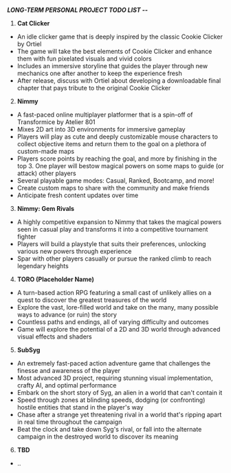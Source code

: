 ***LONG-TERM PERSONAL PROJECT TODO LIST --***
1. **Cat Clicker**
- An idle clicker game that is deeply inspired by the classic Cookie Clicker by Ortiel
- The game will take the best elements of Cookie Clicker and enhance them with fun pixelated visuals and vivid colors
- Includes an immersive storyline that guides the player through new mechanics one after another to keep the experience fresh
- After release, discuss with Ortiel about developing a downloadable final chapter that pays tribute to the original Cookie Clicker

2. **Nimmy**
- A fast-paced online multiplayer platformer that is a spin-off of Transformice by Atelier 801
- Mixes 2D art into 3D environments for immersive gameplay
- Players will play as cute and deeply customizable mouse characters to collect objective items and return them to the goal on a plethora of custom-made maps
- Players score points by reaching the goal, and more by finishing in the top 3. One player will bestow magical powers on some maps to guide (or attack) other players
- Several playable game modes: Casual, Ranked, Bootcamp, and more!
- Create custom maps to share with the community and make friends
- Anticipate fresh content updates over time

3. **Nimmy: Gem Rivals**
- A highly competitive expansion to Nimmy that takes the magical powers seen in casual play and transforms it into a competitive tournament fighter
- Players will build a playstyle that suits their preferences, unlocking various new powers through experience
- Spar with other players casually or pursue the ranked climb to reach legendary heights

4. **TORO (Placeholder Name)**
- A turn-based action RPG featuring a small cast of unlikely allies on a quest to discover the greatest treasures of the world
- Explore the vast, lore-filled world and take on the many, many possible ways to advance (or ruin) the story
- Countless paths and endings, all of varying difficulty and outcomes
- Game will explore the potential of a 2D and 3D world through advanced visual effects and shaders

5. **SubSyg**
- An extremely fast-paced action adventure game that challenges the finesse and awareness of the player
- Most advanced 3D project, requiring stunning visual implementation, crafty AI, and optimal performance
- Embark on the short story of Syg, an alien in a world that can't contain it
- Speed through zones at blinding speeds, dodging (or confronting) hostile entities that stand in the player's way
- Chase after a strange yet threatening rival in a world that's ripping apart in real time throughout the campaign
- Beat the clock and take down Syg's rival, or fall into the alternate campaign in the destroyed world to discover its meaning

6. **TBD**
- ..
